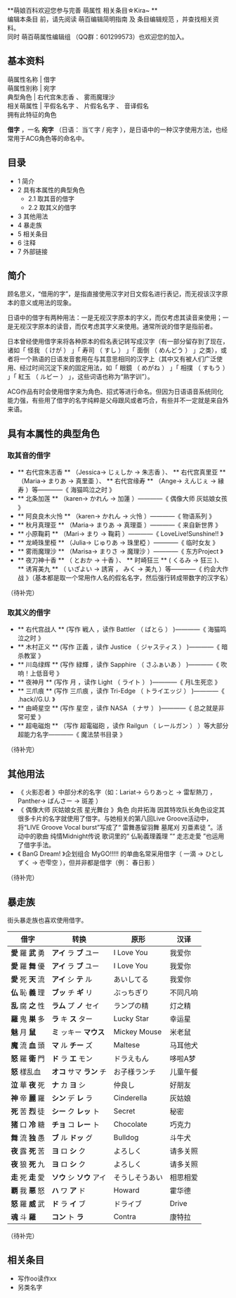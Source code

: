 **萌娘百科欢迎您参与完善 萌属性  相关条目☆Kira~ **  
编辑本条目  前，请先阅读  萌百编辑简明指南  及  条目编辑规范  ，并查找相关资料。  
同时  萌百萌属性编辑组  （QQ群：601299573）也欢迎您的加入。

**基本资料**  
---  
萌属性名称  |  借字   
萌属性别称  |  宛字   
典型角色  |  右代宫朱志香  、  雾雨魔理沙   
相关萌属性  |  平假名名字  、  片假名名字  、  音译假名   
拥有此特征的角色  
  
**借字** ，一名 **宛字** （日语：  当て字  /  宛字  ），是日语中的一种汉字使用方法，也经常用于ACG角色等的命名中。

##  目录

  * 1  简介 
  * 2  具有本属性的典型角色 
    * 2.1  取其音的借字 
    * 2.2  取其义的借字 
  * 3  其他用法 
  * 4  暴走族 
  * 5  相关条目 
  * 6  注释 
  * 7  外部链接 

##  简介

顾名思义，“借用的字”，是指直接使用汉字对日文假名进行表记，而无视该汉字原本的意义或用法的现象。

日语中的借字有两种用法：一是无视汉字原本的字义，而仅考虑其读音来使用；一是无视汉字原本的读音，而仅考虑其字义来使用。通常所说的借字是指前者。

日本曾经使用借字来将各种原本的假名表记转写成汉字（有一部分留存到了现在，诸如「  怪我  （  けが  ）  」「  寿司  （  すし  ）  」「
面倒  （  めんどう  ）  」之类），或者将一个熟语的日语发音套用在与其意思相同的汉字上（其中又有被人们广泛使用、经过时间沉淀下来的固定用法，如「
眼鏡  （  めがね  ）  」「  相撲  （  すもう  ）  」「  紅玉  （  ルビー  ）  」，这些词语也称为“熟字训”）。

ACG作品有时会使用借字来为角色、招式等进行命名。但因为日语语音系统同化能力强，有些用了借字的名字纯粹是父母跟风或者巧合，有些并不一定就是来自外来语。

##  具有本属性的典型角色

###  取其音的借字

  * ** 右代宫朱志香  ** （Jessica→  じぇしか  →  朱志香  ）、 ** 右代宫真里亚  ** （Maria→  まりあ  →  真里亜  ）、 ** 右代宫缘寿  ** （Ange→  えんじぇ  →  縁寿  ）等————《  海猫鸣泣之时  》 
  * ** 北条加莲  ** （karen→  かれん  →  加蓮  ）————《  偶像大师 灰姑娘女孩  》 
  * ** 阿良良木火怜  ** （karen→  かれん  →  火怜  ）————《  物语系列  》 
  * ** 秋月真理亚  ** （Maria→  まりあ  →  真理亜  ）————《  来自新世界  》 
  * ** 小原鞠莉  ** （Mari→  まり  →  鞠莉  ）————《  LoveLive!Sunshine!!  》 
  * ** 龙崎珠里桠  ** （Julia→  じゅりあ  →  珠里椏  ）————《  临时女友  》 
  * ** 雾雨魔理沙  ** （Marisa→  まりさ  →  魔理沙  ）————《  东方Project  》 
  * ** 夜刀神十香  ** （  とおか  →  十香  ）、 ** 时崎狂三  ** (  くるみ  →  狂三  )、 ** 诱宵美九  ** （  いざよい  →  誘宵  ，  みく  →  美九  ）等————《  约会大作战  》（基本都是取一个常用作人名的假名名字，然后强行转成带数字的汉字名） 

（待补完）

###  取其义的借字

  * ** 右代宫战人  ** (写作  戦人  ，读作  Battler  （  ばとら  ）  )————《  海猫鸣泣之时  》 
  * ** 木村正义  ** (写作  正義  ，读作  Justice  （  ジャスティス  ）  )————《  暗杀教室  》 
  * ** 川岛绿辉  ** (写作  緑輝  ，读作  Sapphire  （  さふぁいあ  ）  )————《  吹响！上低音号  》 
  * ** 夜神月  ** (写作  月  ，读作  Light  （  ライト  ）  )————《  月L生死恋  》 
  * ** 三爪痕  ** (写作  三爪痕  ，读作  Tri-Edge  （  トライエッジ  ）  )————《  .hack//G.U.  》 
  * ** 由崎星空  ** (写作  星空  ，读作  NASA  （  ナサ  ）  )————《  总之就是非常可爱  》 
  * ** 超电磁炮  ** （写作  超電磁砲  ，读作  Railgun  （  レールガン  ）  ）等大部分超能力名字————《  魔法禁书目录  》 

（待补完）

##  其他用法

  * 《  火影忍者  》中部分术的名字（如：Lariat→  らりあっと  →  雷犁熱刀  ，Panther→  ぱんさー  →  斑差  ） 
  * 《  偶像大师 灰姑娘女孩 星光舞台  》角色  向井拓海  因其特攻队长角色设定其很多卡片的名字就使用了借字。与她相关的第八回Live Groove活动中，将“LIVE Groove Vocal burst”写成了“  雷舞愚留羽舞 墓尾刈 刃亜素徒  ”。活动中的歌曲  纯情Midnight传说  歌词里的“  仏恥義理義理  ”“  走志走愛  ”也运用了借字手法。 
  * 《  BanG Dream!  》企划组合  MyGO!!!!!  的单曲名常采用借字（  一滴  →  ひとしずく  →  壱雫空  ），但并非都是借字（例：  春日影  ） 

（待补完）

##  暴走族

街头暴走族也喜欢使用借字。

借字  |  转换  |  原形  |  汉译   
---|---|---|---  
**愛** 羅 **武** 勇  |  **アイ** ラ **ブ** ユー  |  I Love You  |  我爱你   
**愛** 羅 **舞** 優  |  **アイ** ラ **ブ** ユー  |  I Love You  |  我爱你   
**愛** 死 **天** 流  |  **アイ** シ **テ** ル  |  あいしてる  |  我爱你   
**仏** 恥 **義** 理  |  **ブッ** チ **ギ** リ  |  ぶっちぎり  |  不同凡响   
**乱** 腐 **之** 性  |  **ラム** プ **ノ** セイ  |  ランプの精  |  灯之精   
**羅** 鬼 **巣** 多  |  **ラ** キ **ス** ター  |  Lucky Star  |  幸运星   
**魅** 月 **鼠** |  **ミ** ッキー **マウス** |  Mickey Mouse  |  米老鼠   
**魔** 流 **血** 頭  |  **マ** ル **チー** ズ  |  Maltese  |  马耳他犬   
**怒** 羅 **衛** 門  |  **ド** ラ **エ** モン  |  ドラえもん  |  哆啦A梦   
**怒** 樣乱血  |  **オコ** サマ **ラン** チ  |  お子様ランチ  |  儿童午餐   
**泣** 華 **夜** 死  |  **ナ** カ **ヨ** シ  |  仲良し  |  好朋友   
**神** 帝 **麗** 羅  |  **シン** デ **レ** ラ  |  Cinderella  |  灰姑娘   
**死** 苦 **烈** 徒  |  **シー** ク **レッ** ト  |  Secret  |  秘密   
**猪** 口 **冷** 糖  |  **チョ** コ **レー** ト  |  Chocolate  |  巧克力   
**舞** 流 **独** 愚  |  **ブ** ル **ドッ** グ  |  Bulldog  |  斗牛犬   
**夜** 露 **死** 苦  |  **ヨ** ロ **シ** ク  |  よろしく  |  请多关照   
**夜** 狼 **死** 九  |  **ヨ** ロ **シ** ク  |  よろしく  |  请多关照   
**走** 死 **走** 愛  |  **ソウ** シ **ソウ** アイ  |  そうしそうあい  |  相思相爱   
**覇** 我 **悪** 怒  |  **ハ** ワ **ア** ド  |  Howard  |  霍华德   
**怒** 羅 **威** 武  |  **ド** ラ **イ** ブ  |  ドライブ  |  Drive   
**魂** 斗 **羅** |  **コン** ト **ラ** |  Contra  |  康特拉   
  
（待补完）

##  相关条目

  * 写作oo读作xx 
  * 另类名字 